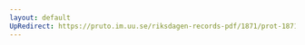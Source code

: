 ```yaml
---
layout: default
UpRedirect: https://pruto.im.uu.se/riksdagen-records-pdf/1871/prot-1871--fk--318/prot-1871--fk--318_038.pdf
---
```

